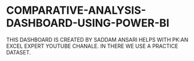 # COMPARATIVE-ANALYSIS-DASHBOARD-USING-POWER-BI
THIS DASHBOARD IS CREATED BY SADDAM ANSARI HELPS WITH PK:AN EXCEL EXPERT YOUTUBE CHANALE. IN THERE WE USE A  PRACTICE DATASET.
